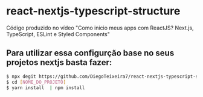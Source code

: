 # react-nextjs-typescript-structure
Código produzido no vídeo "Como inicio meus apps com ReactJS? Next.js, TypeScript, ESLint e Styled Components"

## Para utilizar essa configurção base no seus projetos nextjs basta fazer:

``` bash
$ npx degit https://github.com/DiegoTeixeira7/react-nextjs-typescript-structure [NOME_DO_PROJETO]
$ cd [NOME_DO_PROJETO]
$ yarn install  | npm install

```
